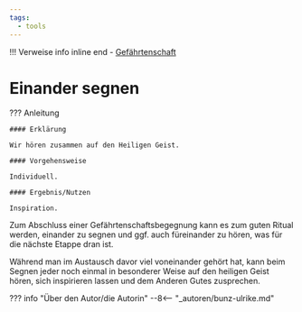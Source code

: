 ```yaml
---
tags:
  - tools
---
```


!!! Verweise info inline end
    - [Gefährtenschaft](../themen/gefaehrtenschaft.md)


# Einander segnen

??? Anleitung

    #### Erklärung

    Wir hören zusammen auf den Heiligen Geist.

    #### Vorgehensweise

    Individuell.

    #### Ergebnis/Nutzen

    Inspiration.


Zum Abschluss einer Gefährtenschaftsbegegnung kann es zum guten Ritual werden, einander zu segnen und ggf. auch füreinander zu hören, was für die nächste Etappe dran ist. 

Während man im Austausch davor viel voneinander gehört hat, kann beim Segnen jeder noch einmal in besonderer Weise auf den heiligen Geist hören, sich inspirieren lassen und dem Anderen Gutes zusprechen.

??? info "Über den Autor/die Autorin"
    --8<-- "_autoren/bunz-ulrike.md"